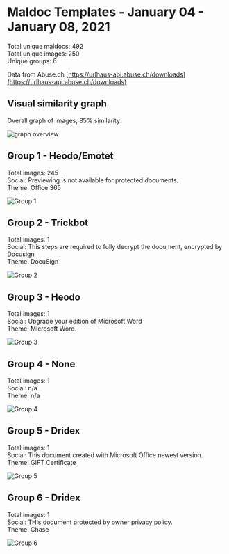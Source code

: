 # Maldoc Templates - January 04 - January 08, 2021

Total unique maldocs: 492  
Total unique images: 250  
Unique groups: 6  
  
Data from Abuse.ch [https://urlhaus-api.abuse.ch/downloads](https://urlhaus-api.abuse.ch/downloads)

## Visual similarity graph

Overall graph of images, 85% similarity

![graph overview](https://user-images.githubusercontent.com/1920756/106365465-6f62ee80-62fb-11eb-9567-912fd2a3c02e.png)

## Group 1 - Heodo/Emotet

Total images: 245  
Social: Previewing is not available for protected documents.  
Theme: Office 365  

![Group 1](https://user-images.githubusercontent.com/1920756/106365516-cd8fd180-62fb-11eb-9fb7-447f1b03fa39.jpg)

## Group 2 - Trickbot

Total images: 1  
Social: This steps are required to fully decrypt the document, encrypted by Docusign   
Theme: DocuSign  

![Group 2](https://user-images.githubusercontent.com/1920756/106365517-ce286800-62fb-11eb-8119-d91313953fb2.jpg)

## Group 3 - Heodo

Total images: 1  
Social: Upgrade your edition of Microsoft Word  
Theme: Microsoft Word.  

![Group 3](https://user-images.githubusercontent.com/1920756/106365519-ce286800-62fb-11eb-83a9-f688de65f0bb.jpg)

## Group 4 - None

Total images: 1  
Social: n/a  
Theme: n/a  

![Group 4](https://user-images.githubusercontent.com/1920756/106365520-ce286800-62fb-11eb-9775-bbcfc1790082.jpg)

## Group 5 - Dridex

Total images: 1  
Social: This document created with Microsoft Office newest version.  
Theme: GIFT Certificate  

![Group 5](https://user-images.githubusercontent.com/1920756/106365521-ce286800-62fb-11eb-9be8-e971bf894c97.jpg)

## Group 6 - Dridex

Total images: 1  
Social: THis document protected by owner privacy policy.  
Theme: Chase  

![Group 6](https://user-images.githubusercontent.com/1920756/106365522-cec0fe80-62fb-11eb-9c7a-a13c8241c36d.jpg)